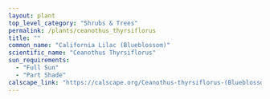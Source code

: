 ```yaml
---
layout: plant                                                              
top_level_category: "Shrubs & Trees"
permalink: /plants/ceanothus_thyrsiflorus
title: ""
common_name: "California Lilac (Blueblossom)"
scientific_name: "Ceanothus Thyrsiflorus"
sun_requirements:
  - "Full Sun"
  - "Part Shade"
calscape_link: "https://calscape.org/Ceanothus-thyrsiflorus-(Blueblossom-Ceanothus)"
---
```


